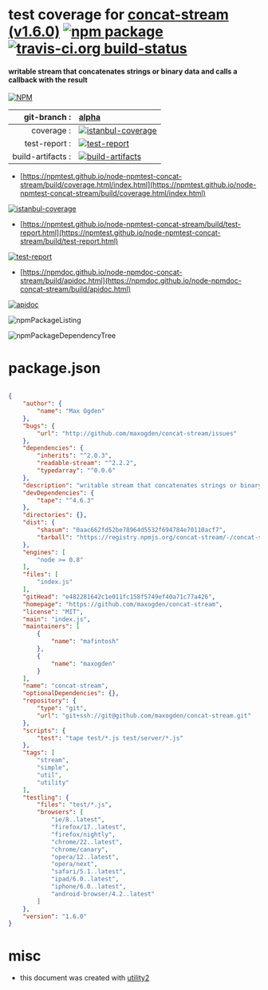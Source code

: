 # test coverage for  [concat-stream (v1.6.0)](https://github.com/maxogden/concat-stream)  [![npm package](https://img.shields.io/npm/v/npmtest-concat-stream.svg?style=flat-square)](https://www.npmjs.org/package/npmtest-concat-stream) [![travis-ci.org build-status](https://api.travis-ci.org/npmtest/node-npmtest-concat-stream.svg)](https://travis-ci.org/npmtest/node-npmtest-concat-stream)
#### writable stream that concatenates strings or binary data and calls a callback with the result

[![NPM](https://nodei.co/npm/concat-stream.png?downloads=true&downloadRank=true&stars=true)](https://www.npmjs.com/package/concat-stream)

| git-branch : | [alpha](https://github.com/npmtest/node-npmtest-concat-stream/tree/alpha)|
|--:|:--|
| coverage : | [![istanbul-coverage](https://npmtest.github.io/node-npmtest-concat-stream/build/coverage.badge.svg)](https://npmtest.github.io/node-npmtest-concat-stream/build/coverage.html/index.html)|
| test-report : | [![test-report](https://npmtest.github.io/node-npmtest-concat-stream/build/test-report.badge.svg)](https://npmtest.github.io/node-npmtest-concat-stream/build/test-report.html)|
| build-artifacts : | [![build-artifacts](https://npmtest.github.io/node-npmtest-concat-stream/glyphicons_144_folder_open.png)](https://github.com/npmtest/node-npmtest-concat-stream/tree/gh-pages/build)|

- [https://npmtest.github.io/node-npmtest-concat-stream/build/coverage.html/index.html](https://npmtest.github.io/node-npmtest-concat-stream/build/coverage.html/index.html)

[![istanbul-coverage](https://npmtest.github.io/node-npmtest-concat-stream/build/screenCapture.buildCi.browser.%252Ftmp%252Fbuild%252Fcoverage.lib.html.png)](https://npmtest.github.io/node-npmtest-concat-stream/build/coverage.html/index.html)

- [https://npmtest.github.io/node-npmtest-concat-stream/build/test-report.html](https://npmtest.github.io/node-npmtest-concat-stream/build/test-report.html)

[![test-report](https://npmtest.github.io/node-npmtest-concat-stream/build/screenCapture.buildCi.browser.%252Ftmp%252Fbuild%252Ftest-report.html.png)](https://npmtest.github.io/node-npmtest-concat-stream/build/test-report.html)

- [https://npmdoc.github.io/node-npmdoc-concat-stream/build/apidoc.html](https://npmdoc.github.io/node-npmdoc-concat-stream/build/apidoc.html)

[![apidoc](https://npmdoc.github.io/node-npmdoc-concat-stream/build/screenCapture.buildCi.browser.%252Ftmp%252Fbuild%252Fapidoc.html.png)](https://npmdoc.github.io/node-npmdoc-concat-stream/build/apidoc.html)

![npmPackageListing](https://npmtest.github.io/node-npmtest-concat-stream/build/screenCapture.npmPackageListing.svg)

![npmPackageDependencyTree](https://npmtest.github.io/node-npmtest-concat-stream/build/screenCapture.npmPackageDependencyTree.svg)



# package.json

```json

{
    "author": {
        "name": "Max Ogden"
    },
    "bugs": {
        "url": "http://github.com/maxogden/concat-stream/issues"
    },
    "dependencies": {
        "inherits": "^2.0.3",
        "readable-stream": "^2.2.2",
        "typedarray": "^0.0.6"
    },
    "description": "writable stream that concatenates strings or binary data and calls a callback with the result",
    "devDependencies": {
        "tape": "^4.6.3"
    },
    "directories": {},
    "dist": {
        "shasum": "0aac662fd52be78964d5532f694784e70110acf7",
        "tarball": "https://registry.npmjs.org/concat-stream/-/concat-stream-1.6.0.tgz"
    },
    "engines": [
        "node >= 0.8"
    ],
    "files": [
        "index.js"
    ],
    "gitHead": "e482281642c1e011fc158f5749ef40a71c77a426",
    "homepage": "https://github.com/maxogden/concat-stream",
    "license": "MIT",
    "main": "index.js",
    "maintainers": [
        {
            "name": "mafintosh"
        },
        {
            "name": "maxogden"
        }
    ],
    "name": "concat-stream",
    "optionalDependencies": {},
    "repository": {
        "type": "git",
        "url": "git+ssh://git@github.com/maxogden/concat-stream.git"
    },
    "scripts": {
        "test": "tape test/*.js test/server/*.js"
    },
    "tags": [
        "stream",
        "simple",
        "util",
        "utility"
    ],
    "testling": {
        "files": "test/*.js",
        "browsers": [
            "ie/8..latest",
            "firefox/17..latest",
            "firefox/nightly",
            "chrome/22..latest",
            "chrome/canary",
            "opera/12..latest",
            "opera/next",
            "safari/5.1..latest",
            "ipad/6.0..latest",
            "iphone/6.0..latest",
            "android-browser/4.2..latest"
        ]
    },
    "version": "1.6.0"
}
```



# misc
- this document was created with [utility2](https://github.com/kaizhu256/node-utility2)
